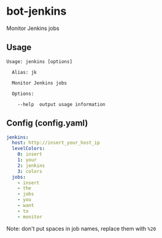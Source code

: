 # bot-jenkins

Monitor Jenkins jobs

## Usage

```
Usage: jenkins [options]

  Alias: jk

  Monitor Jenkins jobs

  Options:

    --help  output usage information
```

## Config (config.yaml)

```yaml
jenkins:
  host: http://insert_your_host_ip
  levelColors:
    0: insert
    1: your
    2: jenkins
    3: colors
  jobs:
    - insert
    - the
    - jobs
    - you
    - want
    - to
    - monitor
```

Note: don't put spaces in job names, replace them with `%20`
